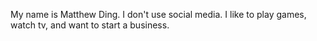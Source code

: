 My name is Matthew Ding. I don't use social media. I like to play games, watch tv, and want to start a business.
